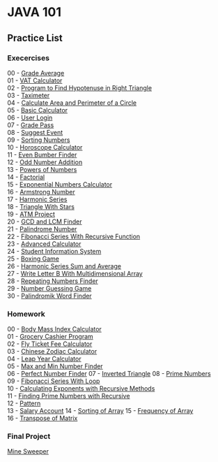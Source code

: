 # JAVA 101
## Practice List
### Execercises  
00 - [Grade Average](https://github.com/malidegirmenci/Java101Path/tree/6fe38d329b3c92b7bead87f1c4de325fcfd63c8f/Practice/Ex00_GradeAverage)  
01 - [VAT Calculator](https://github.com/malidegirmenci/Java101Path/tree/6fe38d329b3c92b7bead87f1c4de325fcfd63c8f/Practice/Ex01_VATCalculate)  
02 - [Program to Find Hypotenuse in Right Triangle](https://github.com/malidegirmenci/Java101Path/tree/6fe38d329b3c92b7bead87f1c4de325fcfd63c8f/Practice/Ex02_RightTriangleHypotenuseCircumferenceAndAreaCalc)  
03 - [Taximeter](https://github.com/malidegirmenci/Java101Path/tree/6fe38d329b3c92b7bead87f1c4de325fcfd63c8f/Practice/Ex03_Taximeter)  
04 - [Calculate Area and Perimeter of a Circle](https://github.com/malidegirmenci/Java101Path/tree/6fe38d329b3c92b7bead87f1c4de325fcfd63c8f/Practice/Ex04_CircleCircumferenceAndAreaCalc)  
05 - [Basic Calculator](https://github.com/malidegirmenci/Java101Path/tree/189afab985cb4b255911ee0bdb19aa1e2244888e/Practice/Ex05_Calculator)  
06 - [User Login](https://github.com/malidegirmenci/Java101Path/tree/6fe38d329b3c92b7bead87f1c4de325fcfd63c8f/Practice/Ex06_UserLogin)  
07 - [Grade Pass](https://github.com/malidegirmenci/Java101Path/tree/6fe38d329b3c92b7bead87f1c4de325fcfd63c8f/Practice/Ex07_GradePass)  
08 - [Suggest Event](https://github.com/malidegirmenci/Java101Path/tree/16b01d2b2011a379acb110c4835be6c2fae3a94c/Practice/Ex08_SuggestEvent)  
09 - [Sorting Numbers](https://github.com/malidegirmenci/Java101Path/tree/16b01d2b2011a379acb110c4835be6c2fae3a94c/Practice/Ex09_SortingNumbers)  
10 - [Horoscope Calculator](https://github.com/malidegirmenci/Java101Path/tree/16b01d2b2011a379acb110c4835be6c2fae3a94c/Practice/Ex10_HoroscopeCalc)  
11 - [Even Bumber Finder](https://github.com/malidegirmenci/Java101Path/tree/16b01d2b2011a379acb110c4835be6c2fae3a94c/Practice/Ex11_EvenNumberFinder)  
12 - [Odd Number Addition](https://github.com/malidegirmenci/Java101Path/tree/d585995d563ceb696ad0d5a08eeb47f74442a7eb/Practice/Ex12_OddNumbersAddition)  
13 - [Powers of Numbers](https://github.com/malidegirmenci/Java101Path/tree/d585995d563ceb696ad0d5a08eeb47f74442a7eb/Practice/Ex13_PowerOfNum)  
14 - [Factorial](https://github.com/malidegirmenci/Java101Path/tree/d585995d563ceb696ad0d5a08eeb47f74442a7eb/Practice/Ex14_Factorial)  
15 - [Exponential Numbers Calculator](https://github.com/malidegirmenci/Java101Path/tree/d585995d563ceb696ad0d5a08eeb47f74442a7eb/Practice/Ex15_ExponentialNumbers)  
16 - [Armstrong Number](https://github.com/malidegirmenci/Java101Path/tree/d585995d563ceb696ad0d5a08eeb47f74442a7eb/Practice/Ex16_ArmstrongNumbers)  
17 - [Harmonic Series](https://github.com/malidegirmenci/Java101Path/tree/d585995d563ceb696ad0d5a08eeb47f74442a7eb/Practice/Ex17_HarmonicSeries)  
18 - [Triangle With Stars](https://github.com/malidegirmenci/Java101Path/tree/d585995d563ceb696ad0d5a08eeb47f74442a7eb/Practice/Ex18_TriangleWithStars)  
19 - [ATM Project](https://github.com/malidegirmenci/Java101Path/tree/83c7329258f45898db284baa73fd05b3c7e33201/Practice/Ex19_ATMProject)  
20 - [GCD and LCM Finder](https://github.com/malidegirmenci/Java101Path/blob/74f66ecd5ae10c1a9435a368a651c5f0a41e931a/Practice/Ex20_GCDandLCM/README.md)  
21 - [Palindrome Number](https://github.com/malidegirmenci/Java101Path/tree/74f66ecd5ae10c1a9435a368a651c5f0a41e931a/Practice/Ex21_PalindromeNumber)  
22 - [Fibonacci Series With Recursive Function](https://github.com/malidegirmenci/Java101Path/tree/74f66ecd5ae10c1a9435a368a651c5f0a41e931a/Practice/Ex22_FibonacciSeriesWithRecursive)  
23 - [Advanced Calculator](https://github.com/malidegirmenci/Java101Path/tree/74f66ecd5ae10c1a9435a368a651c5f0a41e931a/Practice/Ex23_AdvancedCalculator)  
24 - [Student Information System](https://github.com/malidegirmenci/Java101Path/tree/74f66ecd5ae10c1a9435a368a651c5f0a41e931a/Practice/Ex24_StudentInformationSystem)  
25 - [Boxing Game](https://github.com/malidegirmenci/Java101Path/tree/74f66ecd5ae10c1a9435a368a651c5f0a41e931a/Practice/Ex25_BoxingGame)  
26 - [Harmonic Series Sum and Average](https://github.com/malidegirmenci/Java101Path/tree/74f66ecd5ae10c1a9435a368a651c5f0a41e931a/Practice/Ex26_AverageofArray)  
27 - [Write Letter B With Multidimensional Array](https://github.com/malidegirmenci/Java101Path/tree/74f66ecd5ae10c1a9435a368a651c5f0a41e931a/Practice/Ex27_WriteLetterBWithMultidimensionalArrays)  
28 - [Repeating Numbers Finder](https://github.com/malidegirmenci/Java101Path/tree/74f66ecd5ae10c1a9435a368a651c5f0a41e931a/Practice/Ex28_RepeatingNumbersFinder)  
29 - [Number Guessing Game](https://github.com/malidegirmenci/Java101Path/tree/74f66ecd5ae10c1a9435a368a651c5f0a41e931a/Practice/Ex29_GuessNumberGame)  
30 - [Palindromik Word Finder](https://github.com/malidegirmenci/Java101Path/tree/74f66ecd5ae10c1a9435a368a651c5f0a41e931a/Practice/Ex30_PalindromicWords)

### Homework
00 - [Body Mass Index Calculator](https://github.com/malidegirmenci/Java101Path/tree/74f66ecd5ae10c1a9435a368a651c5f0a41e931a/Practice/Hw00_BodyMassIndex)  
01 - [Grocery Cashier Program](https://github.com/malidegirmenci/Java101Path/tree/74f66ecd5ae10c1a9435a368a651c5f0a41e931a/Practice/Hw01_GroceryCashier)  
02 - [Fly Ticket Fee Calculator](https://github.com/malidegirmenci/Java101Path/tree/74f66ecd5ae10c1a9435a368a651c5f0a41e931a/Practice/Hw02_FlyTicketFeeCalc)  
03 - [Chinese Zodiac Calculator](https://github.com/malidegirmenci/Java101Path/tree/74f66ecd5ae10c1a9435a368a651c5f0a41e931a/Practice/Hw03_ChineseZodiac)  
04 - [Leap Year Calculator](https://github.com/malidegirmenci/Java101Path/tree/74f66ecd5ae10c1a9435a368a651c5f0a41e931a/Practice/Hw04_LeapYear)  
05 - [Max and Min Number Finder](https://github.com/malidegirmenci/Java101Path/tree/74f66ecd5ae10c1a9435a368a651c5f0a41e931a/Practice/Hw05_MaxAndMinNumbers)  
06 - [Perfect Number Finder](https://github.com/malidegirmenci/Java101Path/tree/1a3160557017f92bf17ff28989b5db2d8c809fa3/Practice/Hw06_PerfectNumber)
07 - [Inverted Triangle](https://github.com/malidegirmenci/Java101Path/tree/1a3160557017f92bf17ff28989b5db2d8c809fa3/Practice/Hw07_InvertedTriangle)
08 - [Prime Numbers](https://github.com/malidegirmenci/Java101Path/tree/1a3160557017f92bf17ff28989b5db2d8c809fa3/Practice/Hw08_PrimeNumbers)  
09 - [Fibonacci Series With Loop](https://github.com/malidegirmenci/Java101Path/tree/1a3160557017f92bf17ff28989b5db2d8c809fa3/Practice/Hw09_FibonacciSeries)  
10 - [Calculating Exponents with Recursive Methods](https://github.com/malidegirmenci/Java101Path/tree/1a3160557017f92bf17ff28989b5db2d8c809fa3/Practice/Hw10_ExponentialNumbersWithRecursive)  
11 - [Finding Prime Numbers with Recursive](https://github.com/malidegirmenci/Java101Path/tree/1a3160557017f92bf17ff28989b5db2d8c809fa3/Practice/Hw11_PrimeNumberWithRecursive)  
12 - [Pattern](https://github.com/malidegirmenci/Java101Path/tree/1a3160557017f92bf17ff28989b5db2d8c809fa3/Practice/Hw12_Pattern)  
13 - [Salary Account](https://github.com/malidegirmenci/Java101Path/tree/1a3160557017f92bf17ff28989b5db2d8c809fa3/Practice/Hw13_SalaryAccount)
14 - [Sorting of Array](https://github.com/malidegirmenci/Java101Path/tree/1a3160557017f92bf17ff28989b5db2d8c809fa3/Practice/Hw14_SortingOfArray)
15 - [Frequency of Array](https://github.com/malidegirmenci/Java101Path/tree/1a3160557017f92bf17ff28989b5db2d8c809fa3/Practice/Hw15_FrequencyOfArray)  
16 - [Transpose of Matrix](https://github.com/malidegirmenci/Java101Path/tree/ad30c79bb760b5544bf0a7527b6015dc9c2659df/Practice/Hw16_TransposeOfMatrix)  

### Final Project
[Mine Sweeper](https://github.com/malidegirmenci/Java101Path/tree/ad30c79bb760b5544bf0a7527b6015dc9c2659df/Practice/FinalProject_MineSweeper)


